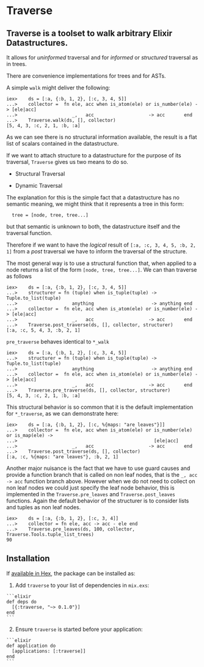 # Traverse
<!-- moduledoc: Traverse -->
## Traverse is a toolset to walk arbitrary Elixir Datastructures.

It allows for _uninformed_ traversal and for _informed_ or _structured_ traversal
as in trees.

There are convenience implementations for trees and for ASTs.

A simple `walk` might deliver the following:

    iex>    ds = [:a, {:b, 1, 2}, [:c, 3, 4, 5]]
    ...>    collector =  fn ele, acc when is_atom(ele) or is_number(ele) -> [ele|acc]
    ...>                    _,   acc                    -> acc       end
    ...>    Traverse.walk(ds, [], collector)
    [5, 4, 3, :c, 2, 1, :b, :a]

As we can see there is no structural information available, the result is a flat list of scalars
contained in the datastructure. 

If we want to attach structure to a datastructure for the purpose of its traversal, `Traverse`
gives us two means to do so.

* Structural Traversal

* Dynamic Traversal


The explanation for this is the simple fact that a datastructure has no semantic meaning, we
might think that it represents a tree in this form:

      tree = [node, tree, tree...]

but that semantic is unknown to both, the datastructure itself and the traversal function.

Therefore if we want to have the _logical_ result of `[:a, :c, 3, 4, 5, :b, 2, 1]` from a _post_
traversal we have to inform the traversal of the structure.

The most general way is to use a structural function that, when applied to a node returns a list of the form
`[node, tree, tree...]`. We can than traverse as follows

    iex>    ds = [:a, {:b, 1, 2}, [:c, 3, 4, 5]]
    ...>    structurer = fn (tuple) when is_tuple(tuple) -> Tuple.to_list(tuple)
    ...>                    anything                     -> anything end
    ...>    collector =  fn ele, acc when is_atom(ele) or is_number(ele) -> [ele|acc]
    ...>                    _,   acc                    -> acc       end
    ...>    Traverse.post_traverse(ds, [], collector, structurer)
    [:a, :c, 5, 4, 3, :b, 2, 1]

`pre_traverse` behaves identical to `*_walk`

    iex>    ds = [:a, {:b, 1, 2}, [:c, 3, 4, 5]]
    ...>    structurer = fn (tuple) when is_tuple(tuple) -> Tuple.to_list(tuple)
    ...>                    anything                     -> anything end
    ...>    collector =  fn ele, acc when is_atom(ele) or is_number(ele) -> [ele|acc]
    ...>                    _,   acc                    -> acc       end
    ...>    Traverse.pre_traverse(ds, [], collector, structurer)
    [5, 4, 3, :c, 2, 1, :b, :a]

  This structural behavior is so common that it is the default implementation for `*_traverse`, as
  we can demonstrate here:

    iex>    ds = [:a, {:b, 1, 2}, [:c, %{maps: "are leaves"}]]
    ...>    collector =  fn ele, acc when is_atom(ele) or is_number(ele) or is_map(ele) ->
    ...>                                                  [ele|acc]
    ...>                    _,   acc                    -> acc       end
    ...>    Traverse.post_traverse(ds, [], collector)
    [:a, :c, %{maps: "are leaves"}, :b, 2, 1]
    
  Another major nuisance is the fact that we have to use guard causes and provide a function branch that is
  called on non leaf nodes, that is the `_, acc  -> acc` function branch above. However when we do not need
  to collect on non leaf nodes we could just specify the leaf node behavior, this is implemented in the
  `Traverse.pre_leaves` and `Traverse.post_leaves` functions. Again the default behavior of the structurer is
  to consider lists and tuples as non leaf nodes.


    iex>    ds = [:a, {:b, 1, 2}, [:c, 3, 4]]
    ...>    collector = fn ele, acc -> acc - ele end
    ...>    Traverse.pre_leaves(ds, 100, collector, Traverse.Tools.tuple_list_trees)
    90
<!-- endmoduledoc: Traverse -->

## Installation

If [available in Hex](https://hex.pm/docs/publish), the package can be installed as:

  1. Add `traverse` to your list of dependencies in `mix.exs`:

    ```elixir
    def deps do
      [{:traverse, "~> 0.1.0"}]
    end
    ```

  2. Ensure `traverse` is started before your application:

    ```elixir
    def application do
      [applications: [:traverse]]
    end
    ```

